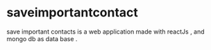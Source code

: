 # saveimportantcontact
save important contacts is a web application made with reactJs , and mongo db as data base . 
